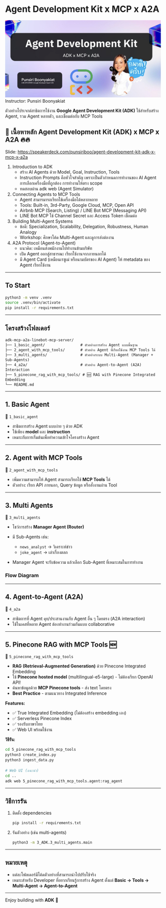 # Agent Development Kit x MCP x A2A
![alt text](images/title.png)
Instructor: Punsiri Boonyakiat

ตัวอย่างโปรเจกต์สาธิตการใช้งาน **Google Agent Development Kit (ADK)**
ใช้สำหรับสร้าง Agent, รวม Agent หลายตัว, และเชื่อมต่อกับ MCP Tools

## 📌 เนื้อหาหลัก Agent Development Kit (ADK) x MCP x A2A 🔥🔥

Slide: https://speakerdeck.com/punsiriboo/agent-development-kit-adk-x-mcp-x-a2a


1. Introduction to ADK
    * สร้าง AI Agents ด้วย Model, Goal, Instruction, Tools
    * Instruction Prompts คือหัวใจสำคัญ เพราะเป็นตัวกำหนดการทำงานของ AI Agent การเลือกเครื่องมือที่ถูกต้อง การทำงานให้ตรง scope
    * ทดสอบผ่าน adk web (Agent Simulator)
2. Connecting Agents to MCP Tools
    * Agent สามารมารถเรียกใช้เครื่องมือได้หลากหลาย
    * Tools: Built-in, 3rd-Party, Google Cloud, MCP, Open API
    * Airbnb MCP (Search, Listing) / LINE Bot MCP (Messaging API) 
    *  LINE Bot MCP ใช้ Channel Secret และ Access Token เชื่อมต่อ
3. Building Multi-Agent Systems
    * ข้อดี: Specialization, Scalability, Delegation, Robustness, Human Analogy
    * Workshop: ศึกษาโค้ด Multi-Agent และดูการส่งต่องาน
4. A2A Protocol (Agent-to-Agent)
    * แนวคิด: เหมือนส่งพนักงานไปทำงานข้ามบริษัท
    * เปิด Agent ออกสู่สาธารณะ เรียกใช้งานจากภายนอกได้
    * มี Agent Card (เหมือนเรซูเม่ หรือนามบัตรของ AI Agent) ให้ metadata ของ Agent เรียกใช้งาน

---
## To Start 
```bash
python3 -m venv .venv
source .venv/bin/activate
pip install -r requirements.txt
```

---

## โครงสร้างโฟลเดอร์

```
adk-mcp-a2a-linebot-mcp-server/
├── 1_basic_agent/                # ตัวอย่างการสร้าง Agent แบบพื้นฐาน
├── 2_agent_with_mcp_tools/       # ตัวอย่าง Agent ที่เรียกใช้งาน MCP Tools ได้
├── 3_multi_agents/               # ตัวอย่างระบบ Multi-Agent (Manager + Sub-Agents)
├── 4_a2a/                        # ตัวอย่าง Agent-to-Agent (A2A) Interaction
├── 5_pinecone_rag_with_mcp_tools/ # 🆕 RAG with Pinecone Integrated Embedding
└── README.md
```

---

## 1. Basic Agent

📂 `1_basic_agent`

* สาธิตการสร้าง Agent แบบง่าย ๆ ด้วย ADK
* ใช้เพียง **model** และ **instruction**
* เหมาะกับการเริ่มต้นเพื่อทำความเข้าใจโครงสร้าง Agent

---

## 2. Agent with MCP Tools

📂 `2_agent_with_mcp_tools`

* เพิ่มความสามารถให้ Agent สามารถเรียกใช้ **MCP Tools** ได้
* ตัวอย่าง: เรียก API ภายนอก, Query ข้อมูล หรือสั่งงานผ่าน Tool

---

## 3. Multi Agents

📂 `3_multi_agents`

* โชว์การสร้าง **Manager Agent (Router)**
* มี Sub-Agents เช่น:

  * `news_analyst` → วิเคราะห์ข่าว
  * `joke_agent` → เล่าเรื่องตลก
* Manager Agent จะรับข้อความ แล้วเลือก Sub-Agent ที่เหมาะสมในการทำงาน

### Flow Diagram

---

## 4. Agent-to-Agent (A2A)

📂 `4_a2a`

* สาธิตการที่ Agent คุย/ประสานงานกับ Agent อื่น ๆ โดยตรง (A2A interaction)
* ใช้ในเคสที่หลาย Agent ต้องทำงานร่วมกันแบบ collaborative

---

## 5. Pinecone RAG with MCP Tools 🆕

📂 `5_pinecone_rag_with_mcp_tools`

* **RAG (Retrieval-Augmented Generation)** ด้วย Pinecone Integrated Embedding
* ใช้ **Pinecone hosted model** (multilingual-e5-large) - ไม่ต้องเรียก OpenAI API!
* ค้นหาข้อมูลด้วย **MCP Pinecone tools** - ส่ง text โดยตรง
* **Best Practice** - ตามแนวทาง Integrated Inference

**Features:**
- ✅ True Integrated Embedding (ไม่ต้องสร้าง embedding เอง)
- ✅ Serverless Pinecone Index
- ✅ รองรับภาษาไทย
- ✅ Web UI พร้อมใช้งาน

**วิธีรัน:**
```bash
cd 5_pinecone_rag_with_mcp_tools
python3 create_index.py
python3 ingest_data.py

# Web UI (แนะนำ)
cd ..
adk web 5_pinecone_rag_with_mcp_tools.agent:rag_agent
```

---

## วิธีการรัน

1. ติดตั้ง dependencies

   ```bash
   pip install -r requirements.txt
   ```

2. รันตัวอย่าง (เช่น multi-agents)

   ```bash
   python3 -m 3_ADK.3_multi_agents.main
   ```

---

## หมายเหตุ

* แต่ละโฟลเดอร์มีโค้ดตัวอย่างที่สามารถนำไปปรับใช้จริง
* เหมาะสำหรับ Developer ที่อยากเรียนรู้การสร้าง Agent ตั้งแต่ **Basic → Tools → Multi-Agent → Agent-to-Agent**

---

Enjoy building with **ADK** 🚀

